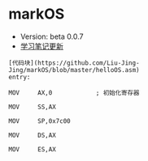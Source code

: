 # markOS
- Version: beta 0.0.7
- [学习笔记更新](https://github.com/Liu-Jing-Jing/markOS/wiki)

```
[代码块](https://github.com/Liu-Jing-Jing/markOS/blob/master/helloOS.asm)
entry:

MOV		AX,0			; 初始化寄存器

MOV		SS,AX

MOV		SP,0x7c00

MOV		DS,AX

MOV		ES,AX


```
